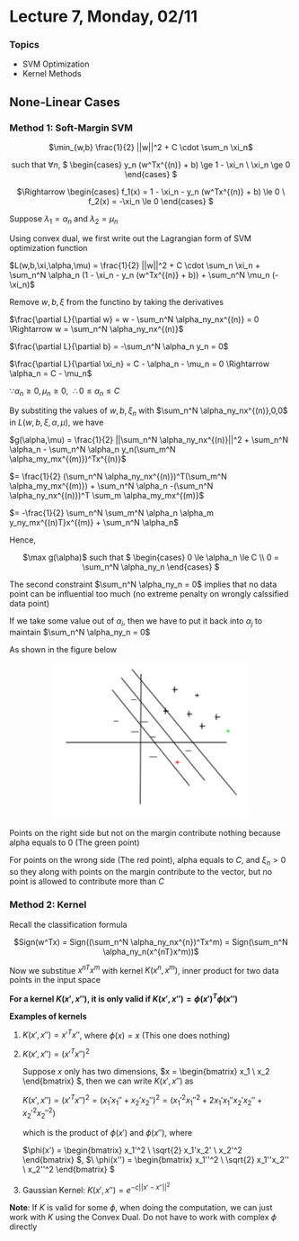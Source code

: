 # Lecture 7, Monday, 02/11

### Topics

- SVM Optimization
- Kernel Methods

## None-Linear Cases
### Method 1: Soft-Margin SVM

<center>
$\min_{w,b} \frac{1}{2} ||w||^2 + C \cdot \sum_n \xi_n$

such that $\forall n$,
$
\begin{cases}
y_n (w^Tx^{(n)} + b) \ge 1 - \xi_n \\
\xi_n \ge 0
\end{cases}
$

$\Rightarrow
\begin{cases}
f_1(x) = 1 - \xi_n - y_n (w^Tx^{(n)} + b) \le 0  \\
f_2(x) = -\xi_n \le 0
\end{cases}
$
</center>

Suppose $\lambda_1 = \alpha_n$ and $\lambda_2 = \mu_n$

Using convex dual, we first write out the Lagrangian form of SVM optimization function

$L(w,b,\xi,\alpha,\mu) = \frac{1}{2} ||w||^2 + C \cdot \sum_n \xi_n + \sum_n^N \alpha_n (1 - \xi_n - y_n (w^Tx^{(n)} + b)) + \sum_n^N \mu_n (-\xi_n)$

Remove $w,b,\xi$ from the functino by taking the derivatives

$\frac{\partial L}{\partial w} = w - \sum_n^N \alpha_ny_nx^{(n)} = 0 \Rightarrow w = \sum_n^N \alpha_ny_nx^{(n)}$

$\frac{\partial L}{\partial b} = -\sum_n^N \alpha_n y_n = 0$

$\frac{\partial L}{\partial \xi_n} = C - \alpha_n - \mu_n = 0 \Rightarrow \alpha_n = C - \mu_n$

$\because \alpha_n \ge 0, \mu_n \ge 0$, $\ \therefore 0 \le \alpha_n \le C$

By substiting the values of $w,b,\xi_n$ with $\sum_n^N \alpha_ny_nx^{(n)},0,0$ in $L(w,b,\xi,\alpha,\mu)$, we have

$g(\alpha,\mu) = \frac{1}{2} ||\sum_n^N \alpha_ny_nx^{(n)}||^2 + \sum_n^N \alpha_n - \sum_n^N \alpha_n y_n(\sum_m^N \alpha_my_mx^{(m)})^Tx^{(n)}$

$= \frac{1}{2} (\sum_n^N \alpha_ny_nx^{(n)})^T(\sum_m^N \alpha_my_mx^{(m)}) + \sum_n^N \alpha_n -(\sum_n^N \alpha_ny_nx^{(n)})^T \sum_m \alpha_my_mx^{(m)}$

$= -\frac{1}{2} \sum_n^N \sum_m^N \alpha_n \alpha_m y_ny_mx^{(n)T}x^{(m)} + \sum_n^N \alpha_n$

Hence,
<center>
$\max g(\alpha)$ such that 
$
\begin{cases}
0 \le \alpha_n \le C \\
0 = \sum_n^N \alpha_ny_n
\end{cases}
$
</center>

The second constraint $\sum_n^N \alpha_ny_n = 0$ implies that no data point can be influential too much (no extreme penalty on wrongly calssified data point)

If we take some value out of $\alpha_i$, then we have to put it back into $\alpha_j$ to maintain $\sum_n^N \alpha_ny_n = 0$

As shown in the figure below 

<center>
<img src="graphs/SVM-Optimization.png" style="max-width:70%">
</center>

Points on the right side but not on the margin contribute nothing because alpha equals to $0$ (The green point)

For points on the wrong side (The red point), alpha equals to $C$, and $\xi_n > 0$ so they along with points on the margin contribute to the vector, but no point is allowed to contribute more than $C$

### Method 2: Kernel

Recall the classification formula

<center>
$Sign(w^Tx) = Sign((\sum_n^N \alpha_ny_nx^{n})^Tx^m) = Sign(\sum_n^N \alpha_ny_n(x^{nT}x^m))$
</center>

Now we substitue $x^{nT}x^m$ with kernel $K(x^n,x^m)$, inner product for two data points in the input space

**For a kernel $K(x',x'')$, it is only valid if $K(x',x'') = \phi(x')^T \phi(x'')$**

**Examples of kernels**

1. $K(x',x'') = x'^T x''$, where $\phi(x) = x$ (This one does nothing)
2. $K(x',x'') = (x'^Tx'')^2$

	Suppose $x$ only has two dimensions, 
	$x = 
	\begin{bmatrix}
	x_1 \\
	x_2
	\end{bmatrix}
	$, then we can write $K(x',x'')$ as
	
	$K(x',x'') = (x'^Tx'')^2 = (x_1'x_1'' + x_2'x_2'')^2 = (x_1'^2x_1''^2 + 2x_1'x_1''x_2'x_2'' + x_2'^2x_2''^2)$
	
	which is the product of $\phi(x')$ and $\phi(x'')$, where
	
	$\phi(x') =
	\begin{bmatrix}
	x_1'^2 \\
	\sqrt{2} x_1'x_2' \\
	x_2'^2
	\end{bmatrix}
	$, 
	$\ \phi(x'') =
	\begin{bmatrix}
	x_1''^2 \\
	\sqrt{2} x_1''x_2'' \\
	x_2''^2
	\end{bmatrix}
	$
3. Gaussian Kernel: $K(x',x'') = e^{-c||x'-x''||^2}$
	
**Note**: If $K$ is valid for some $\phi$, when doing the computation, we can just work with $K$ using the Convex Dual. Do not have to work with complex $\phi$ directly